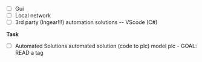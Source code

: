 
- [ ] Gui
- [ ] Local network
- [ ] 3rd party (Ingear!!!) automation solutions -- VScode (C#)

**Task**
- [ ] Automated Solutions
automated solution (code to plc)
model plc - GOAL: READ a tag

